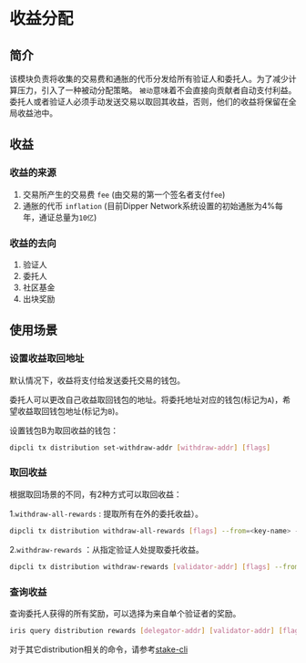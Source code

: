 # 收益分配

## 简介

该模块负责将收集的交易费和通胀的代币分发给所有验证人和委托人。为了减少计算压力，引入了一种被动分配策略。
`被动`意味着不会直接向贡献者自动支付利益。委托人或者验证人必须手动发送交易以取回其收益，否则，他们的收益将保留在全局收益池中。

## 收益

### 收益的来源

1. 交易所产生的交易费 `fee` (由交易的第一个签名者支付`fee`)
2. 通胀的代币 `inflation`   (目前Dipper Network系统设置的初始通胀为4%每年，通证总量为`10亿`)

### 收益的去向

1. 验证人
2. 委托人
3. 社区基金
4. 出块奖励


## 使用场景

### 设置收益取回地址

默认情况下，收益将支付给发送委托交易的钱包。

委托人可以更改自己收益取回钱包的地址。将委托地址对应的钱包(标记为`A`)，希望收益取回钱包地址(标记为`B`)。

设置钱包B为取回收益的钱包：

```bash
dipcli tx distribution set-withdraw-addr [withdraw-addr] [flags]
```  

### 取回收益

根据取回场景的不同，有2种方式可以取回收益：

1.`withdraw-all-rewards` : 提取所有在外的委托收益）。

```bash
dipcli tx distribution withdraw-all-rewards [flags] --from=<key-name> --fees=0.3iris --chain-id=irishub
```

2.`withdraw-rewards` ：从指定验证人处提取委托收益。

```bash
dipcli tx distribution withdraw-rewards [validator-addr] [flags] --from=<key-name> --fees=0.3iris --chain-id=irishub
```

### 查询收益

查询委托人获得的所有奖励，可以选择为来自单个验证者的奖励。

```bash
iris query distribution rewards [delegator-addr] [validator-addr] [flags]
```

对于其它distribution相关的命令，请参考[stake-cli](../cli-client/distribution.md)
